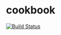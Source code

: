 # cookbook
[![Build Status](https://travis-ci.com/junhuicoding/cookbook.svg?branch=master)](https://travis-ci.com/junhuicoding/cookbook)
